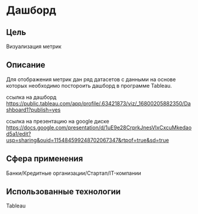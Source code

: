 # Дашборд
## Цель
Визуализация метрик
## Описание
Для отображения метрик дан ряд датасетов с данными на основе которых необходимо постороить дашборд в программе Tableau.

ссылка на дашборд
https://public.tableau.com/app/profile/.63421873/viz/_16800205882350/Dashboard1?publish=yes

ссылка на презентацию на google диске
https://docs.google.com/presentation/d/1uE9e28CrprkJnesVIxCxcuMkedaod5a1/edit?usp=sharing&ouid=115484599248702067347&rtpof=true&sd=true
## Сфера применения 
Банки/Кредитные организации/Стартап/IT-компании
## Использованные технологии 
Tableau

